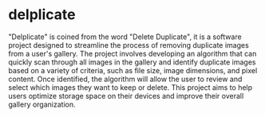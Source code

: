 # delplicate

"Delplicate" is coined from the word "Delete Duplicate", it is a software project designed to streamline the process of removing duplicate images from a user's gallery. The project involves developing an algorithm that can quickly scan through all images in the gallery and identify duplicate images based on a variety of criteria, such as file size, image dimensions, and pixel content. Once identified, the algorithm will allow the user to review and select which images they want to keep or delete. This project aims to help users optimize storage space on their devices and improve their overall gallery organization.
